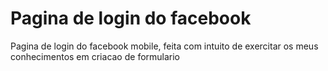 # Pagina de login do facebook
Pagina de login do facebook mobile, feita com intuito de exercitar os meus conhecimentos em criacao de formulario
